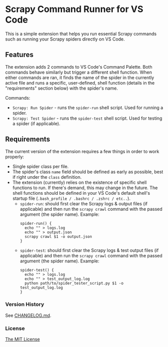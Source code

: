 # Scrapy Command Runner for VS Code

This is a simple extension that helps you run essential Scrapy commands such as running your Scrapy spiders directly on VS Code.

## Features

The extension adds 2 commands to VS Code's Command Palette. Both commands behave similarly but trigger a different shell function. When either commands are ran, it finds the name of the spider in the currently active file and runs a specific, user-defined, shell function (details in the "requirements" section below) with the spider's name.

Commands:

- `Scrapy: Run Spider` - runs the `spider-run` shell script. Used for running a spider.
- `Scrapy: Test Spider` - runs the `spider-test` shell script. Used for testing a spider (if applicable).

## Requirements

The current version of the extension requires a few things in order to work properly:

- Single spider class per file.
- The spider's class `name` field should be defined as early as possible, best if right under the `class` definition.
- The extension (currently) relies on the existence of specific shell functions to run. If there's demand, this may change in the future. The shell functions should be defined in your VS Code's default shell's startup file (`.bash_profile / .bashrc / .zshrc / etc..`).
  - `spider-run`: should first clear the Scrapy logs & output files (if applicable) and then run the `scrapy crawl` command with the passed argument (the spider name). Example:
    ```shell
    spider-run() {
      echo "" > logs.log
      echo "" > output.json
      scrapy crawl $1 -o output.json
    }
    ```
  - `spider-test`: should first clear the Scrapy logs & test output files (if applicable) and then run the `scrapy crawl` command with the passed argument (the spider name). Example:
    ```shell
    spider-test() {
      echo "" > logs.log
      echo "" > test_output_log.log
      python path/to/spider_tester_script.py $1 -o test_output_log.log
    }
    ```

### Version History

See [CHANGELOG.md](CHANGELOG.md).

### License

[The MIT License](LICENSE)
